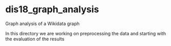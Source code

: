 # dis18_graph_analysis
Graph analysis of a Wikidata graph

In this directory we are working on preprocessing the data and starting with the evaluation of the results
